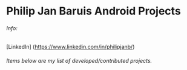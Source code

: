 # Philip Jan Baruis Android Projects

###### Info:
[LinkedIn] (https://www.linkedin.com/in/philipjanb/)

###### Items below are my list of developed/contributed projects.

